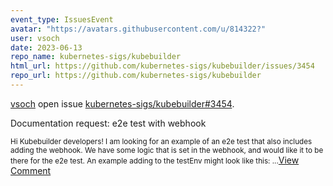 ```yaml
---
event_type: IssuesEvent
avatar: "https://avatars.githubusercontent.com/u/814322?"
user: vsoch
date: 2023-06-13
repo_name: kubernetes-sigs/kubebuilder
html_url: https://github.com/kubernetes-sigs/kubebuilder/issues/3454
repo_url: https://github.com/kubernetes-sigs/kubebuilder
---
```


<a href='https://github.com/vsoch' target='_blank'>vsoch</a> open issue <a href='https://github.com/kubernetes-sigs/kubebuilder/issues/3454' target='_blank'>kubernetes-sigs/kubebuilder#3454</a>.

<p>Documentation request: e2e test with webhook</p><small>Hi Kubebuilder developers! I am looking for an example of an e2e test that also includes adding the webhook. We have some logic that is set in the webhook, and would like it to be there for the e2e test. An example adding to the testEnv might look like this:...</small><a href='https://github.com/kubernetes-sigs/kubebuilder/issues/3454' target='_blank'>View Comment</a>